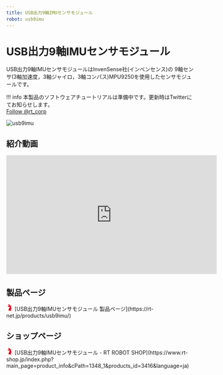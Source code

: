 ```yaml
---
title: USB出力9軸IMUセンサモジュール
robot: usb9imu
---
```


# USB出力9軸IMUセンサモジュール


USB出力9軸IMUセンサモジュールはInvenSense社(インベンセンス)の
9軸センサ(3軸加速度，3軸ジャイロ，3軸コンパス)MPU9250を使用したセンサモジュールです。

!!! info
    本製品のソフトウェアチュートリアルは準備中です。更新時はTwitterにてお知らせします。  
    <a href="https://twitter.com/rt_corp?ref_src=twsrc%5Etfw" class="twitter-follow-button" data-size="large" data-show-count="false">Follow @rt_corp</a>
    <script async src="https://platform.twitter.com/widgets.js" charset="utf-8"></script>

![usb9imu](https://rt-net.github.io/images/usb-9axisimu/usb-9axisimu.png)

## 紹介動画

<iframe width="560" height="315" src="https://www.youtube.com/embed/4V1BAAKFIs4" title="YouTube video player" frameborder="0" allow="accelerometer; autoplay; clipboard-write; encrypted-media; gyroscope; picture-in-picture" allowfullscreen></iframe>

## 製品ページ

<img src='../img/rt-logo-32x32.png' alt='RT' width='18px'>
[USB出力9軸IMUセンサモジュール 製品ページ](https://rt-net.jp/products/usb9imu/)

## ショップページ

<img src='../img/rt-logo-32x32.png' alt='RT' width='18px'>
[USB出力9軸IMUセンサモジュール - RT ROBOT SHOP](https://www.rt-shop.jp/index.php?main_page=product_info&cPath=1348_1&products_id=3416&language=ja)
